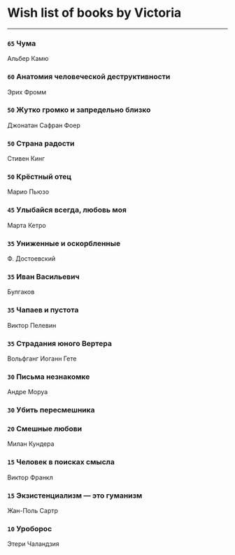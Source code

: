# Wish list of books by Victoria
---

### `65` Чума
Альбер Камю

### `60` Анатомия человеческой деструктивности
Эрих Фромм

### `50` Жутко громко и запредельно близко
Джонатан Сафран Фоер

### `50` Страна радости
Стивен Кинг

### `50` Крёстный отец
Марио Пьюзо

### `45` Улыбайся всегда, любовь моя
Марта Кетро

### `35` Униженные и оскорбленные
Ф. Достоевский

### `35` Иван Васильевич
Булгаков

### `35` Чапаев и пустота
Виктор Пелевин

### `35` Страдания юного Вертера
Вольфганг Иоганн Гете

### `30` Письма незнакомке
Андре Моруа

### `30` Убить пересмешника

### `20` Смешные любови
Милан Кундера

### `15` Человек в поисках смысла
Виктор Франкл

### `15` Экзистенциализм — это гуманизм
Жан-Поль Сартр

### `10` Уроборос
Этери Чаландзия

